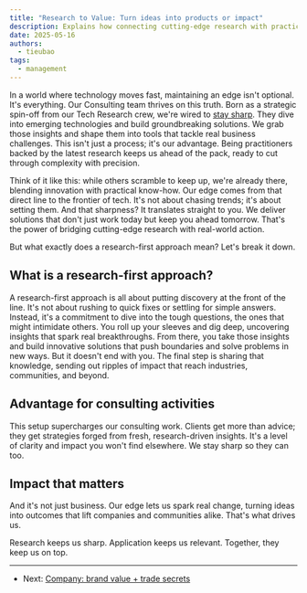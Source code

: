 ```yaml
---
title: "Research to Value: Turn ideas into products or impact"
description: Explains how connecting cutting-edge research with practical application drives innovation, provides solutions, and creates impact.
date: 2025-05-16
authors:
  - tieubao
tags:
  - management
---
```


In a world where technology moves fast, maintaining an edge isn't optional. It's everything. Our Consulting team thrives on this truth. Born as a strategic spin-off from our Tech Research crew, we're wired to [stay sharp](https://github.com/dwarvesf/brainery/blob/main/consulting/navigate/keep-sharp.md). They dive into emerging technologies and build groundbreaking solutions. We grab those insights and shape them into tools that tackle real business challenges. This isn't just a process; it's our advantage. Being practitioners backed by the latest research keeps us ahead of the pack, ready to cut through complexity with precision.

Think of it like this: while others scramble to keep up, we're already there, blending innovation with practical know-how. Our edge comes from that direct line to the frontier of tech. It's not about chasing trends; it's about setting them. And that sharpness? It translates straight to you. We deliver solutions that don't just work today but keep you ahead tomorrow. That's the power of bridging cutting-edge research with real-world action.

But what exactly does a research-first approach mean? Let's break it down.

## What is a research-first approach?

A research-first approach is all about putting discovery at the front of the line. It's not about rushing to quick fixes or settling for simple answers. Instead, it's a commitment to dive into the tough questions, the ones that might intimidate others. You roll up your sleeves and dig deep, uncovering insights that spark real breakthroughs. From there, you take those insights and build innovative solutions that push boundaries and solve problems in new ways. But it doesn't end with you. The final step is sharing that knowledge, sending out ripples of impact that reach industries, communities, and beyond.

## Advantage for consulting activities

This setup supercharges our consulting work. Clients get more than advice; they get strategies forged from fresh, research-driven insights. It's a level of clarity and impact you won't find elsewhere. We stay sharp so they can too.

## Impact that matters

And it's not just business. Our edge lets us spark real change, turning ideas into outcomes that lift companies and communities alike. That's what drives us.

Research keeps us sharp. Application keeps us relevant. Together, they keep us on top.

---

- Next: [Company: brand value + trade secrets](company.md)
